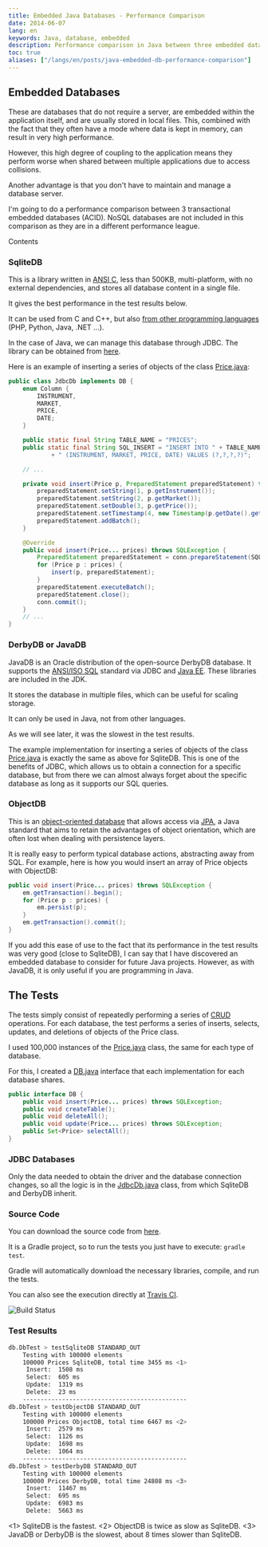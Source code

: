 ```yaml
---
title: Embedded Java Databases - Performance Comparison
date: 2014-06-07
lang: en
keywords: Java, database, embedded
description: Performance comparison in Java between three embedded databases like Derby/JavaDB, Sqlite, and ObjectDB
toc: true
aliases: ["/langs/en/posts/java-embedded-db-performance-comparison"]
---
```


## Embedded Databases

These are databases that do not require a server, are embedded within the application itself, and are usually stored in local files. This, combined with the fact that they often have a mode where data is kept in memory, can result in very high performance.

However, this high degree of coupling to the application means they perform worse when shared between multiple applications due to access collisions.

Another advantage is that you don't have to maintain and manage a database server.

I'm going to do a performance comparison between 3 transactional embedded databases (ACID). NoSQL databases are not included in this comparison as they are in a different performance league.

Contents

### SqliteDB

This is a library written in [ANSI C](https://es.wikipedia.org/wiki/ANSI_C), less than 500KB, multi-platform, with no external dependencies, and stores all database content in a single file.

It gives the best performance in the test results below.

It can be used from C and C++, but also [from other programming languages](https://es.wikipedia.org/wiki/Sqlite#Lenguajes_de_programaci.C3.B3n) (PHP, Python, Java, .NET ...).

In the case of Java, we can manage this database through JDBC. The library can be obtained from [here](https://bitbucket.org/xerial/sqlite-jdbc).

Here is an example of inserting a series of objects of the class [Price.java](../java_embedded_databases/blob/master/src/main/java/domain/Price.java):

```java
public class JdbcDb implements DB {
    enum Column {
        INSTRUMENT,
        MARKET,
        PRICE,
        DATE;
    }

    public static final String TABLE_NAME = "PRICES";
    public static final String SQL_INSERT = "INSERT INTO " + TABLE_NAME
            + " (INSTRUMENT, MARKET, PRICE, DATE) VALUES (?,?,?,?)";

    // ...

    private void insert(Price p, PreparedStatement preparedStatement) throws SQLException {
        preparedStatement.setString(1, p.getInstrument());
        preparedStatement.setString(2, p.getMarket());
        preparedStatement.setDouble(3, p.getPrice());
        preparedStatement.setTimestamp(4, new Timestamp(p.getDate().getTime()));
        preparedStatement.addBatch();
    }

    @Override
    public void insert(Price... prices) throws SQLException {
        PreparedStatement preparedStatement = conn.prepareStatement(SQL_INSERT);
        for (Price p : prices) {
            insert(p, preparedStatement);
        }
        preparedStatement.executeBatch();
        preparedStatement.close();
        conn.commit();
    }
    // ...
}
```

### DerbyDB or JavaDB

JavaDB is an Oracle distribution of the open-source DerbyDB database. It supports the [ANSI/ISO SQL](https://es.wikipedia.org/wiki/SQL) standard via JDBC and [Java EE](https://es.wikipedia.org/wiki/Java_EE). These libraries are included in the JDK.

It stores the database in multiple files, which can be useful for scaling storage.

It can only be used in Java, not from other languages.

As we will see later, it was the slowest in the test results.

The example implementation for inserting a series of objects of the class [Price.java](../java_embedded_databases/blob/master/src/main/java/domain/Price.java) is exactly the same as above for SqliteDB. This is one of the benefits of JDBC, which allows us to obtain a connection for a specific database, but from there we can almost always forget about the specific database as long as it supports our SQL queries.

### ObjectDB

This is an [object-oriented database](https://es.wikipedia.org/wiki/Base_de_datos_orientada_a_objetos) that allows access via [JPA](https://es.wikipedia.org/wiki/Java_Persistence_API), a Java standard that aims to retain the advantages of object orientation, which are often lost when dealing with persistence layers.

It is really easy to perform typical database actions, abstracting away from SQL. For example, here is how you would insert an array of Price objects with ObjectDB:

```java
public void insert(Price... prices) throws SQLException {
    em.getTransaction().begin();
    for (Price p : prices) {
        em.persist(p);
    }
    em.getTransaction().commit();
}
```

If you add this ease of use to the fact that its performance in the test results was very good (close to SqliteDB), I can say that I have discovered an embedded database to consider for future Java projects. However, as with JavaDB, it is only useful if you are programming in Java.

## The Tests

The tests simply consist of repeatedly performing a series of [CRUD](https://es.wikipedia.org/wiki/CRUD) operations. For each database, the test performs a series of inserts, selects, updates, and deletions of objects of the Price class.

I used 100,000 instances of the [Price.java](../java_embedded_databases/blob/master/src/main/java/domain/Price.java) class, the same for each type of database.

For this, I created a [DB.java](../java_embedded_databases/blob/master/src/main/java/db/DB.java) interface that each implementation for each database shares.

```java
public interface DB {
    public void insert(Price... prices) throws SQLException;
    public void createTable();
    public void deleteAll();
    public void update(Price... prices) throws SQLException;
    public Set<Price> selectAll();
}
```

### JDBC Databases

Only the data needed to obtain the driver and the database connection changes, so all the logic is in the [JdbcDb.java](../java_embedded_databases/blob/master/src/main/java/db/JdbcDb.java) class, from which SqliteDB and DerbyDB inherit.

### Source Code

You can download the source code from [here](https://github.com/carlosvin/java_embedded_databases).

It is a Gradle project, so to run the tests you just have to execute: `gradle test`.

Gradle will automatically download the necessary libraries, compile, and run the tests.

You can also see the execution directly at [Travis CI](https://travis-ci.org/carlosvin/java_embedded_databases).

![Build Status](https://travis-ci.org/carlosvin/java_embedded_databases.svg)

### Test Results

```bash
db.DbTest > testSqliteDB STANDARD_OUT
    Testing with 100000 elements
    100000 Prices SqliteDB, total time 3455 ms <1>
     Insert:  1508 ms
     Select:  605 ms
     Update:  1319 ms
     Delete:  23 ms
    ----------------------------------------------
db.DbTest > testObjectDB STANDARD_OUT
    Testing with 100000 elements
    100000 Prices ObjectDB, total time 6467 ms <2>
     Insert:  2579 ms
     Select:  1126 ms
     Update:  1698 ms
     Delete:  1064 ms
    ----------------------------------------------
db.DbTest > testDerbyDB STANDARD_OUT
    Testing with 100000 elements
    100000 Prices DerbyDB, total time 24808 ms <3>
     Insert:  11467 ms
     Select:  695 ms
     Update:  6983 ms
     Delete:  5663 ms
```

<1> SqliteDB is the fastest.
<2> ObjectDB is twice as slow as SqliteDB.
<3> JavaDB or DerbyDB is the slowest, about 8 times slower than SqliteDB.

